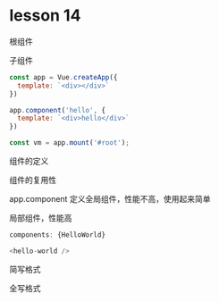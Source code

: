 # lesson 14

根组件

子组件

```js
const app = Vue.createApp({
  template: `<div></div>`
})

app.component('hello', {
  template: `<div>hello</div>`
})

const vm = app.mount('#root');


```

组件的定义

组件的复用性

app.component 定义全局组件，性能不高，使用起来简单

局部组件，性能高

```js
components: {HelloWorld}

<hello-world />

```

简写格式

全写格式
